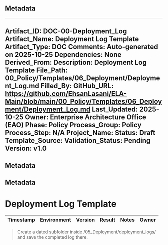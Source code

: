 ## Metadata
---
Artifact_ID: DOC-00-Deployment_Log
Artifact_Name: Deployment Log Template
Artifact_Type: DOC
Comments: Auto-generated on 2025-10-25
Dependencies: None
Derived_From: 
Description: Deployment Log Template
File_Path: 00_Policy/Templates/06_Deployment/Deployment_Log.md
Filled_By: 
GitHub_URL: https://github.com/EhsanLasani/ELA-Main/blob/main/00_Policy/Templates/06_Deployment/Deployment_Log.md
Last_Updated: 2025-10-25
Owner: Enterprise Architecture Office (EAO)
Phase: Policy
Process_Group: Policy
Process_Step: N/A
Project_Name: 
Status: Draft
Template_Source: 
Validation_Status: Pending
Version: v1.0
---
## Metadata
## Metadata
# Deployment Log Template

| Timestamp | Environment | Version | Result | Notes | Owner |
|-----------|-------------|---------|--------|-------|-------|

> Create a dated subfolder inside /05_Deployment/deployment_logs/ and save the completed log there.
